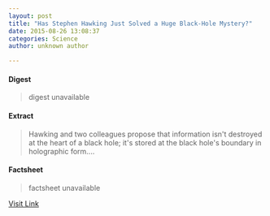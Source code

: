 ```yaml
---
layout: post
title: "Has Stephen Hawking Just Solved a Huge Black-Hole Mystery?"
date: 2015-08-26 13:08:37
categories: Science
author: unknown author

---
```



#### Digest
>digest unavailable

#### Extract
>Hawking and two colleagues propose that information isn't destroyed at the heart of a black hole; it's stored at the black hole's boundary in holographic form....

#### Factsheet
>factsheet unavailable

[Visit Link](http://www.livescience.com/51980-stephen-hawking-black-hole-mystery.html)


